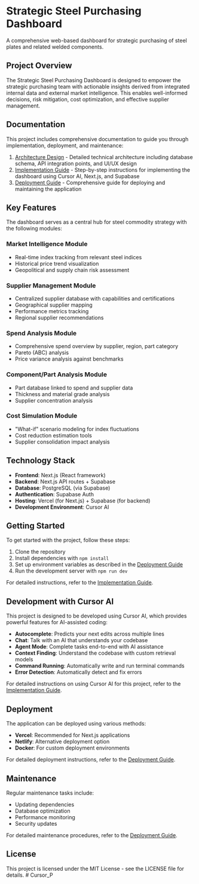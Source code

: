 # Strategic Steel Purchasing Dashboard

A comprehensive web-based dashboard for strategic purchasing of steel plates and related welded components.

## Project Overview

The Strategic Steel Purchasing Dashboard is designed to empower the strategic purchasing team with actionable insights derived from integrated internal data and external market intelligence. This enables well-informed decisions, risk mitigation, cost optimization, and effective supplier management.

## Documentation

This project includes comprehensive documentation to guide you through implementation, deployment, and maintenance:

1. [Architecture Design](/architecture.md) - Detailed technical architecture including database schema, API integration points, and UI/UX design
2. [Implementation Guide](/implementation_guide.md) - Step-by-step instructions for implementing the dashboard using Cursor AI, Next.js, and Supabase
3. [Deployment Guide](/deployment_guide.md) - Comprehensive guide for deploying and maintaining the application

## Key Features

The dashboard serves as a central hub for steel commodity strategy with the following modules:

### Market Intelligence Module
- Real-time index tracking from relevant steel indices
- Historical price trend visualization
- Geopolitical and supply chain risk assessment

### Supplier Management Module
- Centralized supplier database with capabilities and certifications
- Geographical supplier mapping
- Performance metrics tracking
- Regional supplier recommendations

### Spend Analysis Module
- Comprehensive spend overview by supplier, region, part category
- Pareto (ABC) analysis
- Price variance analysis against benchmarks

### Component/Part Analysis Module
- Part database linked to spend and supplier data
- Thickness and material grade analysis
- Supplier concentration analysis

### Cost Simulation Module
- "What-if" scenario modeling for index fluctuations
- Cost reduction estimation tools
- Supplier consolidation impact analysis

## Technology Stack

- **Frontend**: Next.js (React framework)
- **Backend**: Next.js API routes + Supabase
- **Database**: PostgreSQL (via Supabase)
- **Authentication**: Supabase Auth
- **Hosting**: Vercel (for Next.js) + Supabase (for backend)
- **Development Environment**: Cursor AI

## Getting Started

To get started with the project, follow these steps:

1. Clone the repository
2. Install dependencies with `npm install`
3. Set up environment variables as described in the [Deployment Guide](/deployment_guide.md)
4. Run the development server with `npm run dev`

For detailed instructions, refer to the [Implementation Guide](/implementation_guide.md).

## Development with Cursor AI

This project is designed to be developed using Cursor AI, which provides powerful features for AI-assisted coding:

- **Autocomplete**: Predicts your next edits across multiple lines
- **Chat**: Talk with an AI that understands your codebase
- **Agent Mode**: Complete tasks end-to-end with AI assistance
- **Context Finding**: Understand the codebase with custom retrieval models
- **Command Running**: Automatically write and run terminal commands
- **Error Detection**: Automatically detect and fix errors

For detailed instructions on using Cursor AI for this project, refer to the [Implementation Guide](/implementation_guide.md).

## Deployment

The application can be deployed using various methods:

- **Vercel**: Recommended for Next.js applications
- **Netlify**: Alternative deployment option
- **Docker**: For custom deployment environments

For detailed deployment instructions, refer to the [Deployment Guide](/deployment_guide.md).

## Maintenance

Regular maintenance tasks include:

- Updating dependencies
- Database optimization
- Performance monitoring
- Security updates

For detailed maintenance procedures, refer to the [Deployment Guide](/deployment_guide.md).

## License

This project is licensed under the MIT License - see the LICENSE file for details.
#   C u r s o r _ P  
 